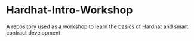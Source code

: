 # Hardhat-Intro-Workshop
A repository used as a workshop to learn the basics of Hardhat and smart contract development
